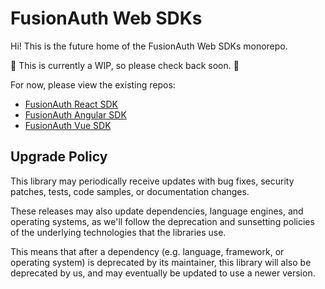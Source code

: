 # FusionAuth Web SDKs

Hi! This is the future home of the FusionAuth Web SDKs monorepo.

🚧 This is currently a WIP, so please check back soon. 🚧

For now, please view the existing repos:

* [FusionAuth React SDK](https://github.com/FusionAuth/fusionauth-react-sdk)
* [FusionAuth Angular SDK](https://github.com/FusionAuth/fusionauth-angular-sdk)
* [FusionAuth Vue SDK](https://github.com/FusionAuth/fusionauth-vue-sdk)

## Upgrade Policy

This library may periodically receive updates with bug fixes, security patches, tests, code samples, or documentation changes.

These releases may also update dependencies, language engines, and operating systems, as we\'ll follow the deprecation and sunsetting policies of the underlying technologies that the libraries use.

This means that after a dependency (e.g. language, framework, or operating system) is deprecated by its maintainer, this library will also be deprecated by us, and may eventually be updated to use a newer version.
